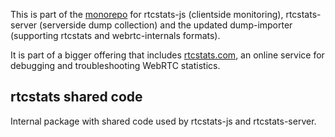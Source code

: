 This is part of the [monorepo](https://github.com/rtcstats/rtcstats) for rtcstats-js
(clientside monitoring), rtcstats-server (serverside dump collection) and the updated
dump-importer (supporting rtcstats and webrtc-internals formats).

It is part of a bigger offering that includes [rtcstats.com](https://rtcstats.com),
an online service for debugging and troubleshooting WebRTC statistics.

## rtcstats shared code

Internal package with shared code used by rtcstats-js and rtcstats-server.
